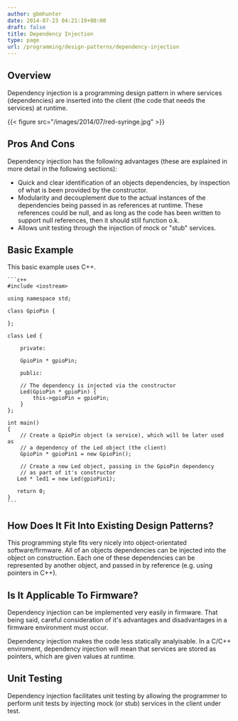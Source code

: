```yaml
---
author: gbmhunter
date: 2014-07-23 04:21:19+00:00
draft: false
title: Dependency Injection
type: page
url: /programming/design-patterns/dependency-injection
---
```


## Overview

Dependency injection is a programming design pattern in where services (dependencies) are inserted into the client (the code that needs the services) at runtime.

{{< figure src="/images/2014/07/red-syringe.jpg"   >}}

## Pros And Cons

Dependency injection has the following advantages (these are explained in more detail in the following sections):

* Quick and clear identification of an objects dependencies, by inspection of what is been provided by the constructor.
* Modularity and decouplement due to the actual instances of the dependencies being passed in as references at runtime. These references could be null, and as long as the code has been written to support null references, then it should still function o.k.
* Allows unit testing through the injection of mock or "stub" services.

## Basic Example

This basic example uses C++.

    ```c++
    #include <iostream>
    
    using namespace std;
    
    class GpioPin {
        
    };
    
    class Led {
        
        private:
        
        GpioPin * gpioPin;
        
        public:
        
        // The dependency is injected via the constructor
        Led(GpioPin * gpioPin) {
            this->gpioPin = gpioPin;
        }
    };
    
    int main()
    {
        // Create a GpioPin object (a service), which will be later used as
        // a dependency of the Led object (the client)
        GpioPin * gpioPin1 = new GpioPin();
       
        // Create a new Led object, passing in the GpioPin dependency
        // as part of it's constructor
       Led * led1 = new Led(gpioPin1);
       
       return 0;
    }
    ```

## How Does It Fit Into Existing Design Patterns?

This programming style fits very nicely into object-orientated software/firmware. All of an objects dependencies can be injected into the object on construction. Each one of these dependencies can be represented by another object, and passed in by reference (e.g. using pointers in C++).

## Is It Applicable To Firmware?

Dependency injection can be implemented very easily in firmware. That being said, careful consideration of it's advantages and disadvantages in a firmware environment must occur.

Dependency injection makes the code less statically analyisable. In a C/C++ enviroment, dependency injection will mean that services are stored as pointers, which are given values at runtime.

## Unit Testing

Dependency injection facilitates unit testing by allowing the programmer to perform unit tests by injecting mock (or stub) services in the client under test.
